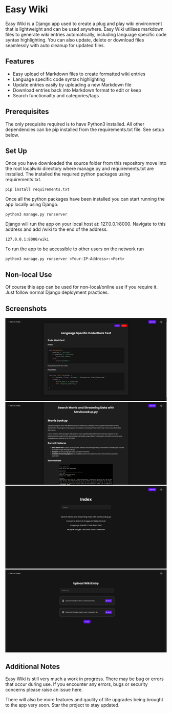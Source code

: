 # Easy Wiki
Easy Wiki is a Django app used to create a plug and play wiki environment that is lightweight and can be used anywhere. Easy Wiki utilises markdown files to generate wiki entries automatically, including language specific code syntax highlighting. You can also update, delete or download files seamlessly with auto cleanup for updated files.

## Features
- Easy upload of Markdown files to create formatted wiki entries
- Language specific code syntax highlighting
- Update entries easily by uploading a new Markdown file
- Download entries back into Markdown format to edit or keep
- Search functionailty and categories/tags 

## Prerequisites
The only prequisite required is to have Python3 installed. All other dependencies can be pip installed from the requirements.txt file. See setup below.

## Set Up
Once you have downloaded the source folder from this repository move into the root localwiki directory where manage.py and requirements.txt are installed. The installed the required python packages using requirements.txt.

```
pip install requirements.txt
```
Once all the python packages have been installed you can start running the app locally using Django. 

```
python3 manage.py runserver
```
Django will run the app on your local host at: 127.0.0.1:8000. Navigate to this address and add /wiki to the end of the address.

```
127.0.0.1:8000/wiki
```
To run the app to be accessible to other users on the network run

```
python3 manage.py runserver <Your-IP-Address>:<Port>
```

## Non-local Use
Of course this app can be used for non-local/online use if you require it. Just follow normal Django deployment practices. 

## Screenshots
![image](screenshots/easywiki-3.png)
![image](screenshots/easywiki-4.png)
![image](screenshots/easywiki-1.png)
![image](screenshots/easywiki-2.png)

## Additional Notes
Easy Wiki is still very much a work in progress. There may be bug or errors that occur during use. If you encounter any errors, bugs or security concerns please raise an issue here. 

There will also be more features and qaulity of life upgrades being brought to the app very soon. Star the project to stay updated. 

